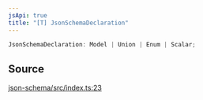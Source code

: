 ```yaml
---
jsApi: true
title: "[T] JsonSchemaDeclaration"
---
```


```ts
JsonSchemaDeclaration: Model | Union | Enum | Scalar;
```

## Source

[json-schema/src/index.ts:23](https://github.com/markcowl/cadl/blob/3db15286/packages/json-schema/src/index.ts#L23)
